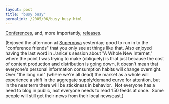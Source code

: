 ```yaml
---
layout: post
title: "busy busy"
permalink: /2005/06/busy_busy.html
---
```


<p><a href="http://www.sixapart.com/pronet/weblog/2005/06/supernova_works.html">Conferences</a>, and, more importantly, <a href="http://www.sixapart.com/typepad/news/2005/06/earnings_announ.html">releases</a>.</p>

<p>(Enjoyed the afternoon at <a href="http://www.supernova2005.com/">Supernova</a> yesterday; good to run in to the &quot;conference friends&quot; that you only see at things like that. Also enjoyed having the last word in Janice's session about &quot;A Whole New Internet,&quot; where the point I was trying to make (obliquely) is that just because the cost of content production and distribution is going down, it doesn't mean that everyone's personal information consumption habits will change overnight.&nbsp; Over &quot;the long run&quot; (where we're all dead) the market as a whole will experience a shift in the aggregate supply/demand curve for attention, but in the near term there will be stickiness in behavior.&nbsp; Not everyone has a need to blog in public, not everyone needs to read 150 feeds at once.&nbsp; Some people will still get their news from their local newscast.)</p>


